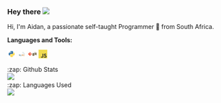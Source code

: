 ### Hey there <img src="https://media.giphy.com/media/hvRJCLFzcasrR4ia7z/giphy.gif" width="25px">

Hi, I'm Aidan, a passionate self-taught Programmer 🚀 from South Africa.

**Languages and Tools:**  

<code><img height="20" src="https://raw.githubusercontent.com/github/explore/80688e429a7d4ef2fca1e82350fe8e3517d3494d/topics/python/python.png"></code>
<code><img height="20" src="https://raw.githubusercontent.com/github/explore/80688e429a7d4ef2fca1e82350fe8e3517d3494d/topics/mysql/mysql.png"></code>
<code><img height="20" src="https://raw.githubusercontent.com/github/explore/80688e429a7d4ef2fca1e82350fe8e3517d3494d/topics/git/git.png"></code>
<code><img height="20" src="https://raw.githubusercontent.com/github/explore/80688e429a7d4ef2fca1e82350fe8e3517d3494d/topics/javascript/javascript.png"></code>

<summary>:zap: Github Stats</summary>
<img src="https://github-readme-stats.vercel.app/api?username=Turtle24&&show_icons=true&title_color=222222&icon_color=03A87C&text_color=333333&bg_color=ffffff">

<summary>:zap: Languages Used</summary>
<img src="https://github-readme-stats.vercel.app/api/top-langs/?username=Turtle24&layout=compact&bg_color=ffffff&text_color=333333">
